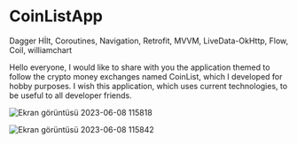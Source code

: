 # CoinListApp
Dagger Hİlt, Coroutines, Navigation, Retrofit, MVVM, LiveData-OkHttp, Flow, Coil, williamchart



Hello everyone, I would like to share with you the application themed to follow the crypto money exchanges named CoinList, which I developed for hobby purposes. I wish this application, which uses current technologies, to be useful to all developer friends.



![Ekran görüntüsü 2023-06-08 115818](https://github.com/yusufcancakmak/CoinListApp/assets/82119806/e769d3dc-15d7-4780-a0f8-1d84b6e07805)


![Ekran görüntüsü 2023-06-08 115842](https://github.com/yusufcancakmak/CoinListApp/assets/82119806/15978378-df19-416f-b4c3-0165955ab8ce)
